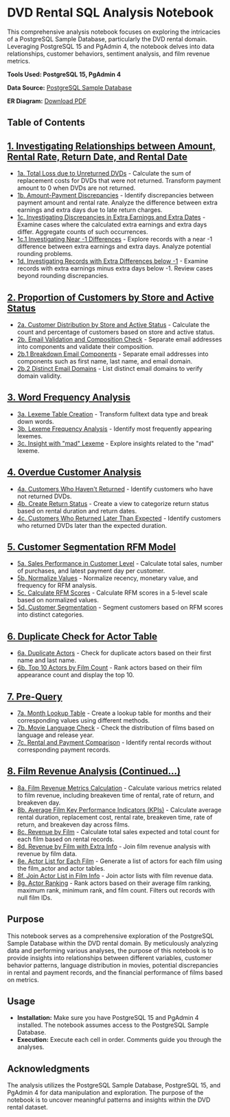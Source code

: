 # DVD Rental SQL Analysis Notebook

This comprehensive analysis notebook focuses on exploring the intricacies of a PostgreSQL Sample Database, particularly the DVD rental domain. Leveraging PostgreSQL 15 and PgAdmin 4, the notebook delves into data relationships, customer behaviors, sentiment analysis, and film revenue metrics.

**Tools Used: PostgreSQL 15, PgAdmin 4**

**Data Source:** [PostgreSQL Sample Database](https://www.postgresqltutorial.com/postgresql-getting-started/postgresql-sample-database/)

**ER Diagram:** [Download PDF](https://github.com/ccchriswong76/dvdrental_SQL/blob/48a78287e7286cdf6038130f5e5b4297efada2b4/printable%20postgresql%20sample%20database%20digram.psd.pdf)


## Table of Contents

## [1. Investigating Relationships between Amount, Rental Rate, Return Date, and Rental Date](https://github.com/ccchriswong76/dvdrental_SQL/blob/2017e8477e8c4af29bbd1dd470a4c3a4b4e3c7de/relationship_date_price)
   - [1a. Total Loss due to Unreturned DVDs](https://github.com/ccchriswong76/dvdrental_SQL/blob/2017e8477e8c4af29bbd1dd470a4c3a4b4e3c7de/relationship_date_price/1a.csv) - Calculate the sum of replacement costs for DVDs that were not returned. Transform payment amount to 0 when DVDs are not returned.
   - [1b. Amount-Payment Discrepancies](https://github.com/ccchriswong76/dvdrental_SQL/blob/2017e8477e8c4af29bbd1dd470a4c3a4b4e3c7de/relationship_date_price/1b.csv) - Identify discrepancies between payment amount and rental rate. Analyze the difference between extra earnings and extra days due to late return charges.
   - [1c. Investigating Discrepancies in Extra Earnings and Extra Dates](https://github.com/ccchriswong76/dvdrental_SQL/blob/2017e8477e8c4af29bbd1dd470a4c3a4b4e3c7de/relationship_date_price/1c.csv) - Examine cases where the calculated extra earnings and extra days differ. Aggregate counts of such occurrences.
   - [1c.1 Investigating Near -1 Differences](https://github.com/ccchriswong76/dvdrental_SQL/blob/2017e8477e8c4af29bbd1dd470a4c3a4b4e3c7de/relationship_date_price/1c1.csv) - Explore records with a near -1 difference between extra earnings and extra days. Analyze potential rounding problems.
   - [1d. Investigating Records with Extra Differences below -1](https://github.com/ccchriswong76/dvdrental_SQL/blob/2017e8477e8c4af29bbd1dd470a4c3a4b4e3c7de/relationship_date_price/1d.csv) - Examine records with extra earnings minus extra days below -1. Review cases beyond rounding discrepancies.

## [2. Proportion of Customers by Store and Active Status](https://github.com/ccchriswong76/dvdrental_SQL/tree/2017e8477e8c4af29bbd1dd470a4c3a4b4e3c7de/customer_analysis)
   - [2a. Customer Distribution by Store and Active Status](https://github.com/ccchriswong76/dvdrental_SQL/tree/2017e8477e8c4af29bbd1dd470a4c3a4b4e3c7de/customer_analysis/2a.csv) - Calculate the count and percentage of customers based on store and active status.
   - [2b. Email Validation and Composition Check](https://github.com/ccchriswong76/dvdrental_SQL/tree/2017e8477e8c4af29bbd1dd470a4c3a4b4e3c7de/customer_analysis/2b.csv) - Separate email addresses into components and validate their composition.
   - [2b.1 Breakdown Email Components](https://github.com/ccchriswong76/dvdrental_SQL/tree/2017e8477e8c4af29bbd1dd470a4c3a4b4e3c7de/customer_analysis/2b.csv) - Separate email addresses into components such as first name, last name, and email domain.
   - [2b.2 Distinct Email Domains](https://github.com/ccchriswong76/dvdrental_SQL/tree/2017e8477e8c4af29bbd1dd470a4c3a4b4e3c7de/customer_analysis/2c.csv) - List distinct email domains to verify domain validity.

## [3. Word Frequency Analysis](https://github.com/ccchriswong76/dvdrental_SQL/tree/2017e8477e8c4af29bbd1dd470a4c3a4b4e3c7de/word_frequency_analysis)
   - [3a. Lexeme Table Creation](https://github.com/ccchriswong76/dvdrental_SQL/blob/2017e8477e8c4af29bbd1dd470a4c3a4b4e3c7de/word_frequency_analysis/3a.csv) - Transform fulltext data type and break down words.
   - [3b. Lexeme Frequency Analysis](https://github.com/ccchriswong76/dvdrental_SQL/blob/2017e8477e8c4af29bbd1dd470a4c3a4b4e3c7de/word_frequency_analysis/3b.csv) - Identify most frequently appearing lexemes.
   - [3c. Insight with "mad" Lexeme](https://github.com/ccchriswong76/dvdrental_SQL/blob/2017e8477e8c4af29bbd1dd470a4c3a4b4e3c7de/word_frequency_analysis/3c.csv) - Explore insights related to the "mad" lexeme.

## [4. Overdue Customer Analysis](https://github.com/ccchriswong76/dvdrental_SQL/tree/2017e8477e8c4af29bbd1dd470a4c3a4b4e3c7de/Rental_return_analysis)
   - [4a. Customers Who Haven't Returned](https://github.com/ccchriswong76/dvdrental_SQL/tree/2017e8477e8c4af29bbd1dd470a4c3a4b4e3c7de/Rental_return_analysis/4a.csv) - Identify customers who have not returned DVDs.
   - [4b. Create Return Status](https://github.com/ccchriswong76/dvdrental_SQL/tree/2017e8477e8c4af29bbd1dd470a4c3a4b4e3c7de/Rental_return_analysis/4b.csv) - Create a view to categorize return status based on rental duration and return dates.
   - [4c. Customers Who Returned Later Than Expected](https://github.com/ccchriswong76/dvdrental_SQL/tree/2017e8477e8c4af29bbd1dd470a4c3a4b4e3c7de/Rental_return_analysis/4c.csv) - Identify customers who returned DVDs later than the expected duration.

## [5. Customer Segmentation RFM Model](https://github.com/ccchriswong76/dvdrental_SQL/tree/2017e8477e8c4af29bbd1dd470a4c3a4b4e3c7de/RFM)
   - [5a. Sales Performance in Customer Level](https://github.com/ccchriswong76/dvdrental_SQL/blob/2017e8477e8c4af29bbd1dd470a4c3a4b4e3c7de/RFM/5a.csv) - Calculate total sales, number of purchases, and latest payment day per customer.
   - [5b. Normalize Values](https://github.com/ccchriswong76/dvdrental_SQL/blob/2017e8477e8c4af29bbd1dd470a4c3a4b4e3c7de/RFM/5b.csv) - Normalize recency, monetary value, and frequency for RFM analysis.
   - [5c. Calculate RFM Scores](https://github.com/ccchriswong76/dvdrental_SQL/blob/2017e8477e8c4af29bbd1dd470a4c3a4b4e3c7de/RFM/5c.csv) - Calculate RFM scores in a 5-level scale based on normalized values.
   - [5d. Customer Segmentation](https://github.com/ccchriswong76/dvdrental_SQL/blob/2017e8477e8c4af29bbd1dd470a4c3a4b4e3c7de/RFM/5d.csv) - Segment customers based on RFM scores into distinct categories.

## [6. Duplicate Check for Actor Table](https://github.com/ccchriswong76/dvdrental_SQL/tree/2017e8477e8c4af29bbd1dd470a4c3a4b4e3c7de/Actor_analysis)
   - [6a. Duplicate Actors](https://github.com/ccchriswong76/dvdrental_SQL/blob/2017e8477e8c4af29bbd1dd470a4c3a4b4e3c7de/Actor_analysis/6a.csv) - Check for duplicate actors based on their first name and last name.
   - [6b. Top 10 Actors by Film Count](https://github.com/ccchriswong76/dvdrental_SQL/blob/2017e8477e8c4af29bbd1dd470a4c3a4b4e3c7de/Actor_analysis/6b.csv) - Rank actors based on their film appearance count and display the top 10.

## [7. Pre-Query](https://github.com/ccchriswong76/dvdrental_SQL/tree/2017e8477e8c4af29bbd1dd470a4c3a4b4e3c7de/Pre_check)
   - [7a. Month Lookup Table](https://github.com/ccchriswong76/dvdrental_SQL/blob/2017e8477e8c4af29bbd1dd470a4c3a4b4e3c7de/Pre_check/7a.csv) - Create a lookup table for months and their corresponding values using different methods.
   - [7b. Movie Language Check](https://github.com/ccchriswong76/dvdrental_SQL/blob/2017e8477e8c4af29bbd1dd470a4c3a4b4e3c7de/Pre_check/7b.csv) - Check the distribution of films based on language and release year.
   - [7c. Rental and Payment Comparison](https://github.com/ccchriswong76/dvdrental_SQL/blob/2017e8477e8c4af29bbd1dd470a4c3a4b4e3c7de/Pre_check/7c.csv) - Identify rental records without corresponding payment records.

## [8. Film Revenue Analysis (Continued...)](https://github.com/ccchriswong76/dvdrental_SQL/tree/2017e8477e8c4af29bbd1dd470a4c3a4b4e3c7de/Film_actor_analysis)
   - [8a. Film Revenue Metrics Calculation](https://github.com/ccchriswong76/dvdrental_SQL/blob/2017e8477e8c4af29bbd1dd470a4c3a4b4e3c7de/Film_actor_analysis/8a.csv) - Calculate various metrics related to film revenue, including breakeven time of rental, rate of return, and breakeven day.
   - [8b. Average Film Key Performance Indicators (KPIs)](https://github.com/ccchriswong76/dvdrental_SQL/blob/2017e8477e8c4af29bbd1dd470a4c3a4b4e3c7de/Film_actor_analysis/8b.csv) - Calculate average rental duration, replacement cost, rental rate, breakeven time, rate of return, and breakeven day across films.
   - [8c. Revenue by Film](https://github.com/ccchriswong76/dvdrental_SQL/blob/2017e8477e8c4af29bbd1dd470a4c3a4b4e3c7de/Film_actor_analysis/8c.csv) - Calculate total sales expected and total count for each film based on rental records.
   - [8d. Revenue by Film with Extra Info](https://github.com/ccchriswong76/dvdrental_SQL/blob/2017e8477e8c4af29bbd1dd470a4c3a4b4e3c7de/Film_actor_analysis/8d.csv) - Join film revenue analysis with revenue by film data.
   - [8e. Actor List for Each Film](https://github.com/ccchriswong76/dvdrental_SQL/blob/2017e8477e8c4af29bbd1dd470a4c3a4b4e3c7de/Film_actor_analysis/8e.csv) - Generate a list of actors for each film using the film_actor and actor tables.
   - [8f. Join Actor List in Film Info](https://github.com/ccchriswong76/dvdrental_SQL/blob/2017e8477e8c4af29bbd1dd470a4c3a4b4e3c7de/Film_actor_analysis/8f.csv) - Join actor lists with film revenue data.
   - [8g. Actor Ranking](https://github.com/ccchriswong76/dvdrental_SQL/blob/2017e8477e8c4af29bbd1dd470a4c3a4b4e3c7de/Film_actor_analysis/8g.csv) - Rank actors based on their average film ranking, maximum rank, minimum rank, and film count. Filters out records with null film IDs.

## Purpose

This notebook serves as a comprehensive exploration of the PostgreSQL Sample Database within the DVD rental domain. By meticulously analyzing data and performing various analyses, the purpose of this notebook is to provide insights into relationships between different variables, customer behavior patterns, language distribution in movies, potential discrepancies in rental and payment records, and the financial performance of films based on metrics.

## Usage

- **Installation:** Make sure you have PostgreSQL 15 and PgAdmin 4 installed. The notebook assumes access to the PostgreSQL Sample Database.
- **Execution:** Execute each cell in order. Comments guide you through the analyses.

## Acknowledgments

The analysis utilizes the PostgreSQL Sample Database, PostgreSQL 15, and PgAdmin 4 for data manipulation and exploration. The purpose of the notebook is to uncover meaningful patterns and insights within the DVD rental dataset.
